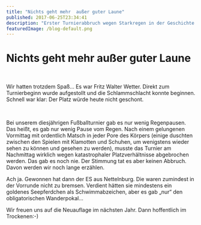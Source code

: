 ```yaml
---
title: "Nichts geht mehr  außer guter Laune"
published: 2017-06-25T23:34:41
description: "Erster Turnierabbruch wegen Starkregen in der Geschichte der EC-Nordbund-Sportarbeit...\n#Spielabbruch #WirsindderNordbund #GeileZeit #meinEC"
featuredImage: /blog-default.png
---
```


# Nichts geht mehr  außer guter Laune

&nbsp;

Wir hatten trotzdem Spaß&#8230; 
Es war Fritz Walter Wetter. Direkt zum Turnierbeginn wurde aufgestollt und die Schlammschlacht konnte beginnen. Schnell war klar: Der Platz würde heute nicht geschont.

<img loading="lazy" src="/old/20170624_115746859_iOS-e1498426221316.jpg" alt> <img loading="lazy" src="/old/20170624_115746959_iOS-e1498426260950.jpg" alt> <img loading="lazy" src="/old/20170624_115747059_iOS-e1498426277994.jpg" alt>

Bei unserem diesjährigen Fußballturnier gab es nur wenig Regenpausen. Das heißt, es gab nur wenig Pause vom Regen. Nach einem gelungenen Vormittag mit ordentlich Matsch in jeder Pore des Körpers (einige duschten zwischen den Spielen mit Klamotten und Schuhen, um wenigstens wieder sehen zu können und gesehen zu werden), musste das Turnier am Nachmittag wirklich wegen katastrophaler Platzverhältnisse abgebrochen werden. Das gab es noch nie. Der Stimmung tat es aber keinen Abbruch. Davon werden wir noch lange erzählen.

Ach ja. Gewonnen hat dann der ES aus Nettelnburg. Die waren zumindest in der Vorrunde nicht zu bremsen. Verdient hätten sie mindestens ein goldenes Seepferdchen als Schwimmabzeichen, aber es gab &#8222;nur&#8220; den obligatorischen Wanderpokal&#8230;

Wir freuen uns auf die Neuauflage im nächsten Jahr. Dann hoffentlich im Trockenen:-)